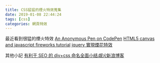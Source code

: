 ```yaml
---
title: CSS猛猛的煙火特效蒐集
date: 2019-01-08 22:44:24
tags: [css]
categories: 網頁特效
---
```


最近看到很猛的煙火特效
[An Anonymous Pen on CodePen](https://codepen.io/anon/pen/BvVbOw)
[HTML5 canvas and javascript fireworks tutorial](https://codepen.io/whqet/pen/Auzch)
[jquery 實現煙花特效](http://www.jq22.com/jquery-info14173)

其他小記
[有利于 SEO 的 div+css 命名全面小结*烟火*新浪博客](http://blog.sina.com.cn/s/blog_6b2fcbbc0101d9mi.html)
